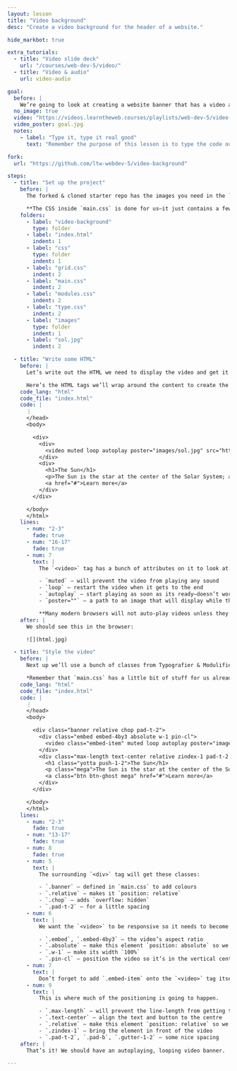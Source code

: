 ```yaml
---
layout: lesson
title: "Video background"
desc: "Create a video background for the header of a website."

hide_markbot: true

extra_tutorials:
  - title: "Video slide deck"
    url: "/courses/web-dev-5/video/"
  - title: "Video & audio"
    url: video-audio

goal:
  before: |
    We’re going to look at creating a website banner that has a video as the background behind the text.
  no_image: true
  video: "https://videos.learntheweb.courses/playlists/web-dev-5/video-background-goal.mp4"
  video_poster: goal.jpg
  notes:
    - label: "Type it, type it real good"
      text: "Remember the purpose of this lesson is to type the code out yourself—build up that muscle memory in your fingers!"

fork:
  url: "https://github.com/ltw-webdev-5/video-background"

steps:
  - title: "Set up the project"
    before: |
      The forked & cloned starter repo has the images you need in the `images` folder and the content inside `index.html` that we’ll just wrap some tags around.

      **The CSS inside `main.css` is done for us—it just contains a few colours, and fonts—nothing too complex.**
    folders:
      - label: "video-background"
        type: folder
      - label: "index.html"
        indent: 1
      - label: "css"
        type: folder
        indent: 1
      - label: "grid.css"
        indent: 2
      - label: "main.css"
        indent: 2
      - label: "modules.css"
        indent: 2
      - label: "type.css"
        indent: 2
      - label: "images"
        type: folder
        indent: 1
      - label: "sol.jpg"
        indent: 2

  - title: "Write some HTML"
    before: |
      Let’s write out the HTML we need to display the video and get it to play properly.

      Here’s the HTML tags we’ll wrap around the content to create the design we’re looking for.
    code_lang: "html"
    code_file: "index.html"
    code: |
      ⋮
      </head>
      <body>

        <div>
          <div>
            <video muted loop autoplay poster="images/sol.jpg" src="https://assets.learntheweb.courses/web-dev-5/magnetic-connections.mp4"></video>
          </div>
          <div>
            <h1>The Sun</h1>
            <p>The Sun is the star at the center of the Solar System; a nearly perfect sphere of hot plasma, with internal convective motion that generates a magnetic field via a dynamo process.</p>
            <a href="#">Learn more</a>
          </div>
        </div>

      </body>
      </html>
    lines:
      - num: "2-3"
        fade: true
      - num: "16-17"
        fade: true
      - num: 7
        text: |
          The `<video>` tag has a bunch of attributes on it to look at:

          - `muted` — will prevent the video from playing any sound
          - `loop` — restart the video when it gets to the end
          - `autoplay` — start playing as soon as its ready—doesn’t work on all devices, especially mobiles
          - `poster=""` — a path to an image that will display while the video is buffering

          **Many modern browsers will not auto-play videos unless they’re set to muted—because auto-playing videos with sound are the absolute worst.**
    after: |
      We should see this in the browser:

      ![](html.jpg)

  - title: "Style the video"
    before: |
      Next up we’ll use a bunch of classes from Typografier & Modulifier to make the video background work properly.

      *Remember that `main.css` has a little bit of stuff for us already—specfically a few colours and the `font-family`.*
    code_lang: "html"
    code_file: "index.html"
    code: |
      ⋮
      </head>
      <body>

        <div class="banner relative chop pad-t-2">
          <div class="embed embed-4by3 absolute w-1 pin-cl">
            <video class="embed-item" muted loop autoplay poster="images/sol.jpg" src="https://assets.learntheweb.courses/web-dev-5/magnetic-connections.mp4"></video>
          </div>
          <div class="max-length text-center relative zindex-1 pad-t-2 pad-b gutter-1-2">
            <h1 class="yotta push-1-2">The Sun</h1>
            <p class="mega">The Sun is the star at the center of the Solar System; a nearly perfect sphere of hot plasma, with internal convective motion that generates a magnetic field via a dynamo process.</p>
            <a class="btn btn-ghost mega" href="#">Learn more</a>
          </div>
        </div>

      </body>
      </html>
    lines:
      - num: "2-3"
        fade: true
      - num: "13-17"
        fade: true
      - num: 8
        fade: true
      - num: 5
        text: |
          The surrounding `<div>` tag will get these classes:

          - `.banner` — defined in `main.css` to add colours
          - `.relative` — makes it `position: relative`
          - `.chop` — adds `overflow: hidden`
          - `.pad-t-2` — for a little spacing
      - num: 6
        text: |
          We want the `<video>` to be responsive so it needs to become an embed container. Plus we’ll add a few classes to get it into the centre behind the text.

          - `.embed`, `.embed-4by3` — the video’s aspect ratio
          - `.absolute` — make this element `position: absolute` so we can move it around
          - `.w-1` — make its width `100%`
          - `.pin-cl` — position the video so it’s in the vertical centre of our banner
      - num: 7
        text: |
          Don’t forget to add `.embed-item` onto the `<video>` tag itself
      - num: 9
        text: |
          This is where much of the positioning is going to happen.

          - `.max-length` — will prevent the line-length from getting too long
          - `.text-center` — align the text and button to the centre
          - `.relative` — make this element `position: relative` so we can bring it to the front
          - `.zindex-1` — bring the element in front of the video
          - `.pad-t-2`, `.pad-b`, `.gutter-1-2` — some nice spacing
    after: |
      That’s it! We should have an autoplaying, looping video banner.

---
```

